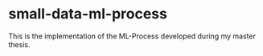 # small-data-ml-process
This is the implementation of the ML-Process developed during my master thesis.
